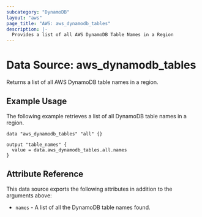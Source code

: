 ```yaml
---
subcategory: "DynamoDB"
layout: "aws"
page_title: "AWS: aws_dynamodb_tables"
description: |-
  Provides a list of all AWS DynamoDB Table Names in a Region
---
```


# Data Source: aws_dynamodb_tables

Returns a list of all AWS DynamoDB table names in a region.

## Example Usage

The following example retrieves a list of all DynamoDB table names in a region.

```hcl
data "aws_dynamodb_tables" "all" {}

output "table_names" {
  value = data.aws_dynamodb_tables.all.names
}
```

## Attribute Reference

This data source exports the following attributes in addition to the arguments above:

* `names` - A list of all the DynamoDB table names found.
